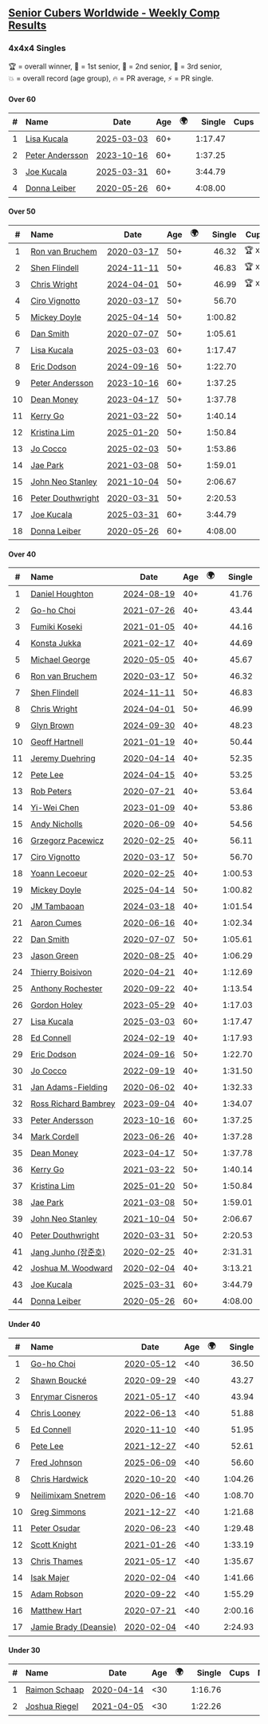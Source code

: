<style>table {white-space: nowrap;}</style>
<link rel="stylesheet" type="text/css" href="/scw-comp/css/flags.css" />

## [Senior Cubers Worldwide - Weekly Comp Results](/scw-comp/results/)
### 4x4x4 Singles

<span style="white-space: nowrap;">🏆 = overall winner</span>, <span style="white-space: nowrap;">🥇 = 1st senior</span>, <span style="white-space: nowrap;">🥈 = 2nd senior</span>, <span style="white-space: nowrap;">🥉 = 3rd senior</span>, <span style="white-space: nowrap;">💥 = overall record (age group)</span>, <span style="white-space: nowrap;">🔥 = PR average</span>, <span style="white-space: nowrap;">⚡ = PR single</span>.

#### Over 60

| # | Name | Date | Age | 🌍 | Single | Cups | Medals | Achievements | Video |
| :--: | :-- | :--: | :--: | :--: | --: | :--: | :-- | :-- | :-- |
| 1 | [Lisa Kucala](../../persons/lisa_kucala/444.md) | [2025-03-03](../../results/2025-03-03/444.md) | 60+ | <i class="flag flag-US" /> | 1:17.47 |  |  | 💥 x 5, 🔥 x 10, ⚡ x 16 | [Desktop](https://www.facebook.com/events/1658275441710851/permalink/1666923140846081) / [Mobile](https://m.facebook.com/events/1658275441710851?view=permalink&id=1666923140846081) |
| 2 | [Peter Andersson](../../persons/peter_andersson/444.md) | [2023-10-16](../../results/2023-10-16/444.md) | 60+ | <i class="flag flag-SE" /> | 1:37.25 |  |  | 💥 x 2, 🔥 x 3, ⚡ x 2 | [Desktop](https://www.facebook.com/events/754076313399498/permalink/759098276230635) / [Mobile](https://m.facebook.com/events/754076313399498?view=permalink&id=759098276230635) |
| 3 | [Joe Kucala](../../persons/joe_kucala/444.md) | [2025-03-31](../../results/2025-03-31/444.md) | 60+ | <i class="flag flag-US" /> | 3:44.79 |  |  | ⚡ x 2 | [Desktop](https://www.facebook.com/events/1215716510554915/permalink/1225772156216017) / [Mobile](https://m.facebook.com/events/1215716510554915?view=permalink&id=1225772156216017) |
| 4 | [Donna Leiber](../../persons/donna_leiber/444.md) | [2020-05-26](../../results/2020-05-26/444.md) | 60+ | <i class="flag flag-US" /> | 4:08.00 |  |  | 💥 x 3, ⚡ x 3 | [Desktop](https://www.facebook.com/events/637852836799991/permalink/640053636579911) / [Mobile](https://m.facebook.com/events/637852836799991?view=permalink&id=640053636579911) |

#### Over 50

| # | Name | Date | Age | 🌍 | Single | Cups | Medals | Achievements | Video |
| :--: | :-- | :--: | :--: | :--: | --: | :--: | :-- | :-- | :-- |
| 1 | [Ron van Bruchem](../../persons/ron_van_bruchem/444.md) | [2020-03-17](../../results/2020-03-17/444.md) | 50+ | <i class="flag flag-NL" /> | 46.32 | 🏆 x 1 | 🥇 x 1 | 💥 x 1, 🔥 x 1, ⚡ x 1 | [Desktop](https://www.facebook.com/events/211732526904866/permalink/216281769783275) / [Mobile](https://m.facebook.com/events/211732526904866?view=permalink&id=216281769783275) |
| 2 | [Shen Flindell](../../persons/shen_flindell/444.md) | [2024-11-11](../../results/2024-11-11/444.md) | 50+ | <i class="flag flag-AU" /> | 46.83 | 🏆 x 4 | 🥇 x 4, 🥈 x 17, 🥉 x 5 | 🔥 x 7, ⚡ x 4 | [Desktop](https://www.facebook.com/745394767/videos/1582376539032672) / [Mobile](https://m.facebook.com/745394767/videos/1582376539032672) |
| 3 | [Chris Wright](../../persons/chris_wright/444.md) | [2024-04-01](../../results/2024-04-01/444.md) | 50+ | <i class="flag flag-GB" /> | 46.99 | 🏆 x 3 | 🥇 x 3, 🥈 x 4, 🥉 x 2 | 💥 x 1, 🔥 x 3, ⚡ x 3 | [Desktop](https://www.facebook.com/events/3767623586842150/permalink/3775472949390547) / [Mobile](https://m.facebook.com/events/3767623586842150?view=permalink&id=3775472949390547) |
| 4 | [Ciro Vignotto](../../persons/ciro_vignotto/444.md) | [2020-03-17](../../results/2020-03-17/444.md) | 50+ | <i class="flag flag-IT" /> | 56.70 |  | 🥇 x 1, 🥈 x 2, 🥉 x 1 | 🔥 x 4, ⚡ x 1 | [Desktop](https://www.facebook.com/events/211732526904866/permalink/212061480205304) / [Mobile](https://m.facebook.com/events/211732526904866?view=permalink&id=212061480205304) |
| 5 | [Mickey Doyle](../../persons/mickey_doyle/444.md) | [2025-04-14](../../results/2025-04-14/444.md) | 50+ | <i class="flag flag-US" /> | 1:00.82 |  | 🥈 x 10, 🥉 x 30 | 🔥 x 20, ⚡ x 17 | [Desktop](https://www.facebook.com/events/557740544015249/permalink/568601302929173) / [Mobile](https://m.facebook.com/events/557740544015249?view=permalink&id=568601302929173) |
| 6 | [Dan Smith](../../persons/dan_smith/444.md) | [2020-07-07](../../results/2020-07-07/444.md) | 50+ | <i class="flag flag-US" /> | 1:05.61 |  | 🥇 x 9, 🥈 x 24, 🥉 x 38 | 💥 x 1, 🔥 x 14, ⚡ x 6 | [Desktop](https://www.facebook.com/events/307625317040136/permalink/311930559942945) / [Mobile](https://m.facebook.com/events/307625317040136?view=permalink&id=311930559942945) |
| 7 | [Lisa Kucala](../../persons/lisa_kucala/444.md) | [2025-03-03](../../results/2025-03-03/444.md) | 60+ | <i class="flag flag-US" /> | 1:17.47 |  |  | 💥 x 5, 🔥 x 10, ⚡ x 16 | [Desktop](https://www.facebook.com/events/1658275441710851/permalink/1666923140846081) / [Mobile](https://m.facebook.com/events/1658275441710851?view=permalink&id=1666923140846081) |
| 8 | [Eric Dodson](../../persons/eric_dodson/444.md) | [2024-09-16](../../results/2024-09-16/444.md) | 50+ | <i class="flag flag-US" /> | 1:22.70 |  | 🥉 x 1 | 🔥 x 4, ⚡ x 5 | [Desktop](https://www.facebook.com/events/1169142974162460/permalink/1171314360611988) / [Mobile](https://m.facebook.com/events/1169142974162460?view=permalink&id=1171314360611988) |
| 9 | [Peter Andersson](../../persons/peter_andersson/444.md) | [2023-10-16](../../results/2023-10-16/444.md) | 60+ | <i class="flag flag-SE" /> | 1:37.25 |  |  | 💥 x 2, 🔥 x 3, ⚡ x 2 | [Desktop](https://www.facebook.com/events/754076313399498/permalink/759098276230635) / [Mobile](https://m.facebook.com/events/754076313399498?view=permalink&id=759098276230635) |
| 10 | [Dean Money](../../persons/dean_money/444.md) | [2023-04-17](../../results/2023-04-17/444.md) | 50+ | <i class="flag flag-US" /> | 1:37.78 |  |  | 🔥 x 2, ⚡ x 2 | [Desktop](https://www.facebook.com/events/175752445390498/permalink/183435891288820) / [Mobile](https://m.facebook.com/events/175752445390498?view=permalink&id=183435891288820) |
| 11 | [Kerry Go](../../persons/kerry_go/444.md) | [2021-03-22](../../results/2021-03-22/444.md) | 50+ | <i class="flag flag-US" /> | 1:40.14 |  |  | 🔥 x 3, ⚡ x 3 | [Desktop](https://www.facebook.com/events/2537500386546221/permalink/2547130648916528) / [Mobile](https://m.facebook.com/events/2537500386546221?view=permalink&id=2547130648916528) |
| 12 | [Kristina Lim](../../persons/kristina_lim/444.md) | [2025-01-20](../../results/2025-01-20/444.md) | 50+ | <i class="flag flag-US" /> | 1:50.84 |  |  | 🔥 x 2, ⚡ x 4 | [Desktop](https://www.facebook.com/1045330593/videos/972928754259056) / [Mobile](https://m.facebook.com/1045330593/videos/972928754259056) |
| 13 | [Jo Cocco](../../persons/jo_cocco/444.md) | [2025-02-03](../../results/2025-02-03/444.md) | 50+ | <i class="flag flag-GB" /> | 1:53.86 |  | 🥉 x 2 | 🔥 x 7, ⚡ x 9 | [Desktop](https://www.facebook.com/JoCocco/videos/1695702548493278) / [Mobile](https://m.facebook.com/JoCocco/videos/1695702548493278) |
| 14 | [Jae Park](../../persons/jae_park/444.md) | [2021-03-08](../../results/2021-03-08/444.md) | 50+ | <i class="flag flag-US" /> | 1:59.01 |  | 🥉 x 1 | 🔥 x 7, ⚡ x 7 | [Desktop](https://www.facebook.com/events/161142189072151/permalink/163735428812827) / [Mobile](https://m.facebook.com/events/161142189072151?view=permalink&id=163735428812827) |
| 15 | [John Neo Stanley](../../persons/john_neo_stanley/444.md) | [2021-10-04](../../results/2021-10-04/444.md) | 50+ | <i class="flag flag-GB" /> | 2:06.67 |  |  | 🔥 x 1, ⚡ x 1 | [Desktop](https://www.facebook.com/events/150603127207792/permalink/154321613502610) / [Mobile](https://m.facebook.com/events/150603127207792?view=permalink&id=154321613502610) |
| 16 | [Peter Douthwright](../../persons/peter_douthwright/444.md) | [2020-03-31](../../results/2020-03-31/444.md) | 50+ | <i class="flag flag-CA" /> | 2:20.53 |  |  | 🔥 x 2, ⚡ x 3 | [Desktop](https://www.facebook.com/events/269276700734640/permalink/273111433684500) / [Mobile](https://m.facebook.com/events/269276700734640?view=permalink&id=273111433684500) |
| 17 | [Joe Kucala](../../persons/joe_kucala/444.md) | [2025-03-31](../../results/2025-03-31/444.md) | 60+ | <i class="flag flag-US" /> | 3:44.79 |  |  | ⚡ x 2 | [Desktop](https://www.facebook.com/events/1215716510554915/permalink/1225772156216017) / [Mobile](https://m.facebook.com/events/1215716510554915?view=permalink&id=1225772156216017) |
| 18 | [Donna Leiber](../../persons/donna_leiber/444.md) | [2020-05-26](../../results/2020-05-26/444.md) | 60+ | <i class="flag flag-US" /> | 4:08.00 |  |  | 💥 x 3, ⚡ x 3 | [Desktop](https://www.facebook.com/events/637852836799991/permalink/640053636579911) / [Mobile](https://m.facebook.com/events/637852836799991?view=permalink&id=640053636579911) |

#### Over 40

| # | Name | Date | Age | 🌍 | Single | Cups | Medals | Achievements | Video |
| :--: | :-- | :--: | :--: | :--: | --: | :--: | :-- | :-- | :-- |
| 1 | [Daniel Houghton](../../persons/daniel_houghton/444.md) | [2024-08-19](../../results/2024-08-19/444.md) | 40+ | <i class="flag flag-CH" /> | 41.76 | 🏆 x 58 | 🥇 x 63, 🥈 x 9, 🥉 x 2 | 💥 x 1, 🔥 x 7, ⚡ x 5 | [Desktop](https://www.facebook.com/events/969856414942868/permalink/973123394616170) / [Mobile](https://m.facebook.com/events/969856414942868?view=permalink&id=973123394616170) |
| 2 | [Go-ho Choi](../../persons/go_ho_choi/444.md) | [2021-07-26](../../results/2021-07-26/444.md) | 40+ | <i class="flag flag-KR" /> | 43.44 | 🏆 x 4 | 🥇 x 1 | 💥 x 5, 🔥 x 4, ⚡ x 6 | [Desktop](https://www.facebook.com/events/210838191047415/permalink/220841146713786) / [Mobile](https://m.facebook.com/events/210838191047415?view=permalink&id=220841146713786) |
| 3 | [Fumiki Koseki](../../persons/fumiki_koseki/444.md) | [2021-01-05](../../results/2021-01-05/444.md) | 40+ | <i class="flag flag-JP" /> | 44.16 | 🏆 x 8 | 🥇 x 14, 🥈 x 10 | 💥 x 1, 🔥 x 4, ⚡ x 4 | [Desktop](https://www.facebook.com/events/438895340619582/permalink/442888043553645) / [Mobile](https://m.facebook.com/events/438895340619582?view=permalink&id=442888043553645) |
| 4 | [Konsta Jukka](../../persons/konsta_jukka/444.md) | [2021-02-17](../../results/2021-02-17/444.md) | 40+ | <i class="flag flag-FI" /> | 44.69 | 🏆 x 19 | 🥇 x 26, 🥈 x 8, 🥉 x 2 | 🔥 x 7, ⚡ x 8 | [Desktop](https://www.facebook.com/events/1341827372862028/permalink/1345540705824028) / [Mobile](https://m.facebook.com/events/1341827372862028?view=permalink&id=1345540705824028) |
| 5 | [Michael George](../../persons/michael_george/444.md) | [2020-05-05](../../results/2020-05-05/444.md) | 40+ | <i class="flag flag-GB" /> | 45.67 | 🏆 x 8 | 🥇 x 18, 🥈 x 3 | 💥 x 3, 🔥 x 2, ⚡ x 2 | [Desktop](https://www.facebook.com/events/557526585195168/permalink/559133148367845) / [Mobile](https://m.facebook.com/events/557526585195168?view=permalink&id=559133148367845) |
| 6 | [Ron van Bruchem](../../persons/ron_van_bruchem/444.md) | [2020-03-17](../../results/2020-03-17/444.md) | 50+ | <i class="flag flag-NL" /> | 46.32 | 🏆 x 1 | 🥇 x 1 | 💥 x 1, 🔥 x 1, ⚡ x 1 | [Desktop](https://www.facebook.com/events/211732526904866/permalink/216281769783275) / [Mobile](https://m.facebook.com/events/211732526904866?view=permalink&id=216281769783275) |
| 7 | [Shen Flindell](../../persons/shen_flindell/444.md) | [2024-11-11](../../results/2024-11-11/444.md) | 50+ | <i class="flag flag-AU" /> | 46.83 | 🏆 x 4 | 🥇 x 4, 🥈 x 17, 🥉 x 5 | 🔥 x 7, ⚡ x 4 | [Desktop](https://www.facebook.com/745394767/videos/1582376539032672) / [Mobile](https://m.facebook.com/745394767/videos/1582376539032672) |
| 8 | [Chris Wright](../../persons/chris_wright/444.md) | [2024-04-01](../../results/2024-04-01/444.md) | 50+ | <i class="flag flag-GB" /> | 46.99 | 🏆 x 3 | 🥇 x 3, 🥈 x 4, 🥉 x 2 | 💥 x 1, 🔥 x 3, ⚡ x 3 | [Desktop](https://www.facebook.com/events/3767623586842150/permalink/3775472949390547) / [Mobile](https://m.facebook.com/events/3767623586842150?view=permalink&id=3775472949390547) |
| 9 | [Glyn Brown](../../persons/glyn_brown/444.md) | [2024-09-30](../../results/2024-09-30/444.md) | 40+ | <i class="flag flag-GB" /> | 48.23 | 🏆 x 4 | 🥇 x 5, 🥈 x 13, 🥉 x 12 | 🔥 x 11, ⚡ x 9 | [Desktop](https://www.facebook.com/events/1448319499191380/permalink/1452391492117514) / [Mobile](https://m.facebook.com/events/1448319499191380?view=permalink&id=1452391492117514) |
| 10 | [Geoff Hartnell](../../persons/geoff_hartnell/444.md) | [2021-01-19](../../results/2021-01-19/444.md) | 40+ | <i class="flag flag-GB" /> | 50.44 | 🏆 x 1 | 🥇 x 7, 🥈 x 17, 🥉 x 22 | 🔥 x 8, ⚡ x 8 | [Desktop](https://www.facebook.com/events/801984480354340/permalink/803551883530933) / [Mobile](https://m.facebook.com/events/801984480354340?view=permalink&id=803551883530933) |
| 11 | [Jeremy Duehring](../../persons/jeremy_duehring/444.md) | [2020-04-14](../../results/2020-04-14/444.md) | 40+ | <i class="flag flag-US" /> | 52.35 |  | 🥈 x 2, 🥉 x 7 | 🔥 x 2, ⚡ x 2 | [Desktop](https://www.facebook.com/events/1400953806773430/permalink/1406261962909281) / [Mobile](https://m.facebook.com/events/1400953806773430?view=permalink&id=1406261962909281) |
| 12 | [Pete Lee](../../persons/pete_lee/444.md) | [2024-04-15](../../results/2024-04-15/444.md) | 40+ | <i class="flag flag-GB" /> | 53.25 | 🏆 x 5 | 🥇 x 1, 🥈 x 1, 🥉 x 5 | 🔥 x 12, ⚡ x 12 | [Desktop](https://www.facebook.com/events/824973009507415/permalink/832045538800162) / [Mobile](https://m.facebook.com/events/824973009507415?view=permalink&id=832045538800162) |
| 13 | [Rob Peters](../../persons/rob_peters/444.md) | [2020-07-21](../../results/2020-07-21/444.md) | 40+ | <i class="flag flag-US" /> | 53.64 |  | 🥈 x 4, 🥉 x 1 | 🔥 x 3, ⚡ x 2 | [Desktop](https://www.facebook.com/667027593/videos/10158578065232594) / [Mobile](https://m.facebook.com/667027593/videos/10158578065232594) |
| 14 | [Yi-Wei Chen](../../persons/yi_wei_chen/444.md) | [2023-01-09](../../results/2023-01-09/444.md) | 40+ | <i class="flag flag-TW" /> | 53.86 | 🏆 x 1 | 🥇 x 2, 🥈 x 15, 🥉 x 10 | 🔥 x 12, ⚡ x 7 | [Desktop](https://www.facebook.com/events/1531132474062600/permalink/1538648366644344) / [Mobile](https://m.facebook.com/events/1531132474062600?view=permalink&id=1538648366644344) |
| 15 | [Andy Nicholls](../../persons/andy_nicholls/444.md) | [2020-06-09](../../results/2020-06-09/444.md) | 40+ | <i class="flag flag-GB" /> | 54.56 | 🏆 x 2 | 🥇 x 3, 🥈 x 8, 🥉 x 2 | 🔥 x 5, ⚡ x 4 | [Desktop](https://www.facebook.com/events/1130228284009045/permalink/1131107933921080) / [Mobile](https://m.facebook.com/events/1130228284009045?view=permalink&id=1131107933921080) |
| 16 | [Grzegorz Pacewicz](../../persons/grzegorz_pacewicz/444.md) | [2020-02-25](../../results/2020-02-25/444.md) | 40+ | <i class="flag flag-PL" /> | 56.11 |  | 🥈 x 2 | 🔥 x 2, ⚡ x 1 | |
| 17 | [Ciro Vignotto](../../persons/ciro_vignotto/444.md) | [2020-03-17](../../results/2020-03-17/444.md) | 50+ | <i class="flag flag-IT" /> | 56.70 |  | 🥇 x 1, 🥈 x 2, 🥉 x 1 | 🔥 x 4, ⚡ x 1 | [Desktop](https://www.facebook.com/events/211732526904866/permalink/212061480205304) / [Mobile](https://m.facebook.com/events/211732526904866?view=permalink&id=212061480205304) |
| 18 | [Yoann Lecoeur](../../persons/yoann_lecoeur/444.md) | [2020-02-25](../../results/2020-02-25/444.md) | 40+ | <i class="flag flag-FR" /> | 1:00.53 |  |  | 🔥 x 2, ⚡ x 1 | [Desktop](https://www.facebook.com/events/805797596592397/permalink/808608119644678) / [Mobile](https://m.facebook.com/events/805797596592397?view=permalink&id=808608119644678) |
| 19 | [Mickey Doyle](../../persons/mickey_doyle/444.md) | [2025-04-14](../../results/2025-04-14/444.md) | 50+ | <i class="flag flag-US" /> | 1:00.82 |  | 🥈 x 10, 🥉 x 30 | 🔥 x 20, ⚡ x 17 | [Desktop](https://www.facebook.com/events/557740544015249/permalink/568601302929173) / [Mobile](https://m.facebook.com/events/557740544015249?view=permalink&id=568601302929173) |
| 20 | [JM Tambaoan](../../persons/jm_tambaoan/444.md) | [2024-03-18](../../results/2024-03-18/444.md) | 40+ | <i class="flag flag-PH" /> | 1:01.54 | 🏆 x 2 | 🥇 x 3, 🥈 x 10, 🥉 x 5 | 🔥 x 7, ⚡ x 7 | [Desktop](https://www.facebook.com/events/386186517521787/permalink/393997150074057) / [Mobile](https://m.facebook.com/events/386186517521787?view=permalink&id=393997150074057) |
| 21 | [Aaron Cumes](../../persons/aaron_cumes/444.md) | [2020-06-16](../../results/2020-06-16/444.md) | 40+ | <i class="flag flag-GB" /> | 1:02.34 |  | 🥇 x 1, 🥈 x 1, 🥉 x 8 | 🔥 x 10, ⚡ x 6 | [Desktop](https://www.facebook.com/events/256188575607890/permalink/257120222181392) / [Mobile](https://m.facebook.com/events/256188575607890?view=permalink&id=257120222181392) |
| 22 | [Dan Smith](../../persons/dan_smith/444.md) | [2020-07-07](../../results/2020-07-07/444.md) | 50+ | <i class="flag flag-US" /> | 1:05.61 |  | 🥇 x 9, 🥈 x 24, 🥉 x 38 | 💥 x 1, 🔥 x 14, ⚡ x 6 | [Desktop](https://www.facebook.com/events/307625317040136/permalink/311930559942945) / [Mobile](https://m.facebook.com/events/307625317040136?view=permalink&id=311930559942945) |
| 23 | [Jason Green](../../persons/jason_green/444.md) | [2020-08-25](../../results/2020-08-25/444.md) | 40+ | <i class="flag flag-US" /> | 1:06.29 |  | 🥈 x 1 | 🔥 x 2, ⚡ x 2 | [Desktop](https://www.facebook.com/jasongreenbowler/videos/10163944613835425) / [Mobile](https://m.facebook.com/jasongreenbowler/videos/10163944613835425) |
| 24 | [Thierry Boisivon](../../persons/thierry_boisivon/444.md) | [2020-04-21](../../results/2020-04-21/444.md) | 40+ | <i class="flag flag-FR" /> | 1:12.69 |  |  | 🔥 x 2, ⚡ x 3 | [Desktop](https://www.facebook.com/events/538096063773916/permalink/541927596724096) / [Mobile](https://m.facebook.com/events/538096063773916?view=permalink&id=541927596724096) |
| 25 | [Anthony Rochester](../../persons/anthony_rochester/444.md) | [2020-09-22](../../results/2020-09-22/444.md) | 40+ | <i class="flag flag-AU" /> | 1:13.54 |  | 🥉 x 2 | 🔥 x 2, ⚡ x 3 | [Desktop](https://www.facebook.com/events/342541897161786/permalink/342765207139455) / [Mobile](https://m.facebook.com/events/342541897161786?view=permalink&id=342765207139455) |
| 26 | [Gordon Holey](../../persons/gordon_holey/444.md) | [2023-05-29](../../results/2023-05-29/444.md) | 40+ | <i class="flag flag-US" /> | 1:17.03 |  |  | 🔥 x 2, ⚡ x 3 | [Desktop](https://www.facebook.com/766997877/videos/1486144738588270) / [Mobile](https://m.facebook.com/766997877/videos/1486144738588270) |
| 27 | [Lisa Kucala](../../persons/lisa_kucala/444.md) | [2025-03-03](../../results/2025-03-03/444.md) | 60+ | <i class="flag flag-US" /> | 1:17.47 |  |  | 💥 x 5, 🔥 x 10, ⚡ x 16 | [Desktop](https://www.facebook.com/events/1658275441710851/permalink/1666923140846081) / [Mobile](https://m.facebook.com/events/1658275441710851?view=permalink&id=1666923140846081) |
| 28 | [Ed Connell](../../persons/ed_connell/444.md) | [2024-02-19](../../results/2024-02-19/444.md) | 40+ | <i class="flag flag-IE" /> | 1:17.93 | 🏆 x 1 |  | 🔥 x 5, ⚡ x 6 | [Desktop](https://www.facebook.com/events/937364477878870/permalink/941436307471687) / [Mobile](https://m.facebook.com/events/937364477878870?view=permalink&id=941436307471687) |
| 29 | [Eric Dodson](../../persons/eric_dodson/444.md) | [2024-09-16](../../results/2024-09-16/444.md) | 50+ | <i class="flag flag-US" /> | 1:22.70 |  | 🥉 x 1 | 🔥 x 4, ⚡ x 5 | [Desktop](https://www.facebook.com/events/1169142974162460/permalink/1171314360611988) / [Mobile](https://m.facebook.com/events/1169142974162460?view=permalink&id=1171314360611988) |
| 30 | [Jo Cocco](../../persons/jo_cocco/444.md) | [2022-09-19](../../results/2022-09-19/444.md) | 40+ | <i class="flag flag-GB" /> | 1:31.50 |  | 🥉 x 2 | 🔥 x 7, ⚡ x 9 | [Desktop](https://www.facebook.com/JoCocco/videos/663594908496479) / [Mobile](https://m.facebook.com/JoCocco/videos/663594908496479) |
| 31 | [Jan Adams-Fielding](../../persons/jan_adams_fielding/444.md) | [2020-06-02](../../results/2020-06-02/444.md) | 40+ | <i class="flag flag-GB" /> | 1:32.33 |  |  | 🔥 x 6, ⚡ x 4 | [Desktop](https://www.facebook.com/events/573401076937046/permalink/578462709764216) / [Mobile](https://m.facebook.com/events/573401076937046?view=permalink&id=578462709764216) |
| 32 | [Ross Richard Bambrey](../../persons/ross_richard_bambrey/444.md) | [2023-09-04](../../results/2023-09-04/444.md) | 40+ | <i class="flag flag-GB" /> | 1:34.07 |  |  | 🔥 x 4, ⚡ x 3 | [Desktop](https://www.facebook.com/536706331/videos/1265964474116803) / [Mobile](https://m.facebook.com/536706331/videos/1265964474116803) |
| 33 | [Peter Andersson](../../persons/peter_andersson/444.md) | [2023-10-16](../../results/2023-10-16/444.md) | 60+ | <i class="flag flag-SE" /> | 1:37.25 |  |  | 💥 x 2, 🔥 x 3, ⚡ x 2 | [Desktop](https://www.facebook.com/events/754076313399498/permalink/759098276230635) / [Mobile](https://m.facebook.com/events/754076313399498?view=permalink&id=759098276230635) |
| 34 | [Mark Cordell](../../persons/mark_cordell/444.md) | [2023-06-26](../../results/2023-06-26/444.md) | 40+ | <i class="flag flag-US" /> | 1:37.28 |  |  | 🔥 x 2, ⚡ x 6 | [Desktop](https://www.facebook.com/events/1935666300144840/permalink/1941775672867236) / [Mobile](https://m.facebook.com/events/1935666300144840?view=permalink&id=1941775672867236) |
| 35 | [Dean Money](../../persons/dean_money/444.md) | [2023-04-17](../../results/2023-04-17/444.md) | 50+ | <i class="flag flag-US" /> | 1:37.78 |  |  | 🔥 x 2, ⚡ x 2 | [Desktop](https://www.facebook.com/events/175752445390498/permalink/183435891288820) / [Mobile](https://m.facebook.com/events/175752445390498?view=permalink&id=183435891288820) |
| 36 | [Kerry Go](../../persons/kerry_go/444.md) | [2021-03-22](../../results/2021-03-22/444.md) | 50+ | <i class="flag flag-US" /> | 1:40.14 |  |  | 🔥 x 3, ⚡ x 3 | [Desktop](https://www.facebook.com/events/2537500386546221/permalink/2547130648916528) / [Mobile](https://m.facebook.com/events/2537500386546221?view=permalink&id=2547130648916528) |
| 37 | [Kristina Lim](../../persons/kristina_lim/444.md) | [2025-01-20](../../results/2025-01-20/444.md) | 50+ | <i class="flag flag-US" /> | 1:50.84 |  |  | 🔥 x 2, ⚡ x 4 | [Desktop](https://www.facebook.com/1045330593/videos/972928754259056) / [Mobile](https://m.facebook.com/1045330593/videos/972928754259056) |
| 38 | [Jae Park](../../persons/jae_park/444.md) | [2021-03-08](../../results/2021-03-08/444.md) | 50+ | <i class="flag flag-US" /> | 1:59.01 |  | 🥉 x 1 | 🔥 x 7, ⚡ x 7 | [Desktop](https://www.facebook.com/events/161142189072151/permalink/163735428812827) / [Mobile](https://m.facebook.com/events/161142189072151?view=permalink&id=163735428812827) |
| 39 | [John Neo Stanley](../../persons/john_neo_stanley/444.md) | [2021-10-04](../../results/2021-10-04/444.md) | 50+ | <i class="flag flag-GB" /> | 2:06.67 |  |  | 🔥 x 1, ⚡ x 1 | [Desktop](https://www.facebook.com/events/150603127207792/permalink/154321613502610) / [Mobile](https://m.facebook.com/events/150603127207792?view=permalink&id=154321613502610) |
| 40 | [Peter Douthwright](../../persons/peter_douthwright/444.md) | [2020-03-31](../../results/2020-03-31/444.md) | 50+ | <i class="flag flag-CA" /> | 2:20.53 |  |  | 🔥 x 2, ⚡ x 3 | [Desktop](https://www.facebook.com/events/269276700734640/permalink/273111433684500) / [Mobile](https://m.facebook.com/events/269276700734640?view=permalink&id=273111433684500) |
| 41 | [Jang Junho (장준호)](../../persons/jang_junho/444.md) | [2020-02-25](../../results/2020-02-25/444.md) | 40+ | <i class="flag flag-KR" /> | 2:31.31 |  |  | 🔥 x 1, ⚡ x 1 | [Desktop](https://www.facebook.com/events/805797596592397/permalink/810015492837274) / [Mobile](https://m.facebook.com/events/805797596592397?view=permalink&id=810015492837274) |
| 42 | [Joshua M. Woodward](../../persons/joshua_m_woodward/444.md) | [2020-02-04](../../results/2020-02-04/444.md) | 40+ | <i class="flag flag-US" /> | 3:13.21 |  |  | 🔥 x 1, ⚡ x 1 | [Desktop](https://www.facebook.com/joshua.m.woodward.9/videos/10157599917355342) / [Mobile](https://m.facebook.com/joshua.m.woodward.9/videos/10157599917355342) |
| 43 | [Joe Kucala](../../persons/joe_kucala/444.md) | [2025-03-31](../../results/2025-03-31/444.md) | 60+ | <i class="flag flag-US" /> | 3:44.79 |  |  | ⚡ x 2 | [Desktop](https://www.facebook.com/events/1215716510554915/permalink/1225772156216017) / [Mobile](https://m.facebook.com/events/1215716510554915?view=permalink&id=1225772156216017) |
| 44 | [Donna Leiber](../../persons/donna_leiber/444.md) | [2020-05-26](../../results/2020-05-26/444.md) | 60+ | <i class="flag flag-US" /> | 4:08.00 |  |  | 💥 x 3, ⚡ x 3 | [Desktop](https://www.facebook.com/events/637852836799991/permalink/640053636579911) / [Mobile](https://m.facebook.com/events/637852836799991?view=permalink&id=640053636579911) |

#### Under 40

| # | Name | Date | Age | 🌍 | Single | Cups | Medals | Achievements | Video |
| :--: | :-- | :--: | :--: | :--: | --: | :--: | :-- | :-- | :-- |
| 1 | [Go-ho Choi](../../persons/go_ho_choi/444.md) | [2020-05-12](../../results/2020-05-12/444.md) | <40 | <i class="flag flag-KR" /> | 36.50 | 🏆 x 4 | 🥇 x 1 | 💥 x 5, 🔥 x 4, ⚡ x 6 | [Desktop](https://www.facebook.com/events/276138643524223/permalink/279409959863758) / [Mobile](https://m.facebook.com/events/276138643524223?view=permalink&id=279409959863758) |
| 2 | [Shawn Boucké](../../persons/shawn_boucke/444.md) | [2020-09-29](../../results/2020-09-29/444.md) | <40 | <i class="flag flag-US" /> | 43.27 | 🏆 x 24 |  | 💥 x 2, 🔥 x 3, ⚡ x 7 | [Desktop](https://www.facebook.com/events/427181104911253/permalink/428658824763481) / [Mobile](https://m.facebook.com/events/427181104911253?view=permalink&id=428658824763481) |
| 3 | [Enrymar Cisneros](../../persons/enrymar_cisneros/444.md) | [2021-05-17](../../results/2021-05-17/444.md) | <40 | <i class="flag flag-VE" /> | 43.94 | 🏆 x 15 |  | 🔥 x 4, ⚡ x 4 | [Desktop](https://www.facebook.com/events/373354890741855/permalink/379315243479153) / [Mobile](https://m.facebook.com/events/373354890741855?view=permalink&id=379315243479153) |
| 4 | [Chris Looney](../../persons/chris_looney/444.md) | [2022-06-13](../../results/2022-06-13/444.md) | <40 | <i class="flag flag-US" /> | 51.88 | 🏆 x 2 |  | 🔥 x 7, ⚡ x 5 | [Desktop](https://www.facebook.com/chris.looney/videos/336059225367789) / [Mobile](https://m.facebook.com/chris.looney/videos/336059225367789) |
| 5 | [Ed Connell](../../persons/ed_connell/444.md) | [2020-11-10](../../results/2020-11-10/444.md) | <40 | <i class="flag flag-IE" /> | 51.95 | 🏆 x 1 |  | 🔥 x 5, ⚡ x 6 | [Desktop](https://www.facebook.com/events/2956286364603224/permalink/2961347510763776) / [Mobile](https://m.facebook.com/events/2956286364603224?view=permalink&id=2961347510763776) |
| 6 | [Pete Lee](../../persons/pete_lee/444.md) | [2021-12-27](../../results/2021-12-27/444.md) | <40 | <i class="flag flag-GB" /> | 52.61 | 🏆 x 5 | 🥇 x 1, 🥈 x 1, 🥉 x 5 | 🔥 x 12, ⚡ x 12 | [Desktop](https://www.facebook.com/events/364077578855426/permalink/372172898045894) / [Mobile](https://m.facebook.com/events/364077578855426?view=permalink&id=372172898045894) |
| 7 | [Fred Johnson](../../persons/fred_johnson/444.md) | [2025-06-09](../../results/2025-06-09/444.md) | <40 | <i class="flag flag-US" /> | 56.60 |  |  | 🔥 x 2, ⚡ x 2 | [Desktop](https://www.facebook.com/frederick.g.johnson/videos/1937414310342214) / [Mobile](https://m.facebook.com/frederick.g.johnson/videos/1937414310342214) |
| 8 | [Chris Hardwick](../../persons/chris_hardwick/444.md) | [2020-10-20](../../results/2020-10-20/444.md) | <40 | <i class="flag flag-US" /> | 1:04.26 |  |  | 🔥 x 2, ⚡ x 2 | [Desktop](https://www.facebook.com/events/758279974902955/permalink/760867857977500) / [Mobile](https://m.facebook.com/events/758279974902955?view=permalink&id=760867857977500) |
| 9 | [Neilimixam Snetrem](../../persons/neilimixam_snetrem/444.md) | [2020-06-16](../../results/2020-06-16/444.md) | <40 | <i class="flag flag-BE" /> | 1:08.70 |  |  | 🔥 x 1, ⚡ x 1 | [Desktop](https://www.facebook.com/events/256188575607890/permalink/257142405512507) / [Mobile](https://m.facebook.com/events/256188575607890?view=permalink&id=257142405512507) |
| 10 | [Greg Simmons](../../persons/greg_simmons/444.md) | [2021-12-27](../../results/2021-12-27/444.md) | <40 | <i class="flag flag-GB" /> | 1:21.68 |  |  | 🔥 x 1, ⚡ x 1 | [Desktop](https://www.facebook.com/events/364077578855426/permalink/369444951652022) / [Mobile](https://m.facebook.com/events/364077578855426?view=permalink&id=369444951652022) |
| 11 | [Peter Osudar](../../persons/peter_osudar/444.md) | [2020-06-23](../../results/2020-06-23/444.md) | <40 | <i class="flag flag-CA" /> | 1:29.48 |  |  | 🔥 x 1, ⚡ x 1 | [Desktop](https://www.facebook.com/events/268636114456043/permalink/273323990653922) / [Mobile](https://m.facebook.com/events/268636114456043?view=permalink&id=273323990653922) |
| 12 | [Scott Knight](../../persons/scott_knight/444.md) | [2021-01-26](../../results/2021-01-26/444.md) | <40 | <i class="flag flag-GB" /> | 1:33.19 |  |  | 🔥 x 2, ⚡ x 2 | [Desktop](https://www.facebook.com/events/801984480354340/permalink/806662889886499) / [Mobile](https://m.facebook.com/events/801984480354340?view=permalink&id=806662889886499) |
| 13 | [Chris Thames](../../persons/chris_thames/444.md) | [2021-05-17](../../results/2021-05-17/444.md) | <40 | <i class="flag flag-US" /> | 1:35.67 |  |  | 🔥 x 8, ⚡ x 9 | [Desktop](https://www.facebook.com/events/373354890741855/permalink/377126800364664) / [Mobile](https://m.facebook.com/events/373354890741855?view=permalink&id=377126800364664) |
| 14 | [Isak Majer](../../persons/isak_majer/444.md) | [2020-02-04](../../results/2020-02-04/444.md) | <40 | <i class="flag flag-NL" /> | 1:41.66 |  |  | 🔥 x 1, ⚡ x 1 | [Desktop](https://www.facebook.com/groups/1604105099735401/permalink/2139081646237741) / [Mobile](https://m.facebook.com/groups/1604105099735401?view=permalink&id=2139081646237741) |
| 15 | [Adam Robson](../../persons/adam_robson/444.md) | [2020-09-22](../../results/2020-09-22/444.md) | <40 | <i class="flag flag-GB" /> | 1:55.29 |  |  | 🔥 x 1, ⚡ x 2 | [Desktop](https://www.facebook.com/100005428097972/videos/1476618139195775) / [Mobile](https://m.facebook.com/100005428097972/videos/1476618139195775) |
| 16 | [Matthew Hart](../../persons/matthew_hart/444.md) | [2020-07-21](../../results/2020-07-21/444.md) | <40 | <i class="flag flag-GB" /> | 2:00.16 |  |  | 🔥 x 1, ⚡ x 1 | [Desktop](https://www.facebook.com/events/1842039515939197/permalink/1845087875634361) / [Mobile](https://m.facebook.com/events/1842039515939197?view=permalink&id=1845087875634361) |
| 17 | [Jamie Brady (Deansie)](../../persons/jamie_brady/444.md) | [2020-02-04](../../results/2020-02-04/444.md) | <40 | <i class="flag flag-GB" /> | 2:24.93 |  |  | 🔥 x 1, ⚡ x 1 | [Desktop](https://www.facebook.com/groups/1604105099735401/permalink/2139163042896268) / [Mobile](https://m.facebook.com/groups/1604105099735401?view=permalink&id=2139163042896268) |

#### Under 30

| # | Name | Date | Age | 🌍 | Single | Cups | Medals | Achievements | Video |
| :--: | :-- | :--: | :--: | :--: | --: | :--: | :-- | :-- | :-- |
| 1 | [Raimon Schaap](../../persons/raimon_schaap/444.md) | [2020-04-14](../../results/2020-04-14/444.md) | <30 | <i class="flag flag-NL" /> | 1:16.76 |  |  | 🔥 x 3, ⚡ x 2 | [Desktop](https://www.facebook.com/events/1400953806773430/permalink/1405207589681385) / [Mobile](https://m.facebook.com/events/1400953806773430?view=permalink&id=1405207589681385) |
| 2 | [Joshua Riegel](../../persons/joshua_riegel/444.md) | [2021-04-05](../../results/2021-04-05/444.md) | <30 | <i class="flag flag-US" /> | 1:22.26 |  |  | 🔥 x 4, ⚡ x 4 | [Desktop](https://www.facebook.com/events/2619499895016321/permalink/2625677854398525) / [Mobile](https://m.facebook.com/events/2619499895016321?view=permalink&id=2625677854398525) |


<!-- Global site tag (gtag.js) - Google Analytics -->
<script async src="https://www.googletagmanager.com/gtag/js?id=UA-86348435-3"></script>
<script>window.dataLayer = window.dataLayer || []; function gtag() {dataLayer.push(arguments);} gtag('js', new Date()); gtag('config', 'UA-86348435-3');</script>
